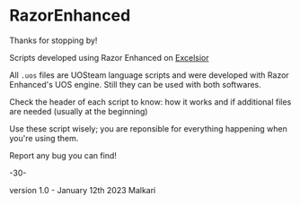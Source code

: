 # RazorEnhanced

Thanks for stopping by!

Scripts developed using Razor Enhanced on [Excelsior](https://www.uoex.net/)

All <code>.uos</code> files are UOSteam language scripts and were developed with Razor Enhanced's UOS engine. Still they can be used with both softwares.

Check the header of each script to know: how it works and if additional files are needed (usually at the beginning)

Use these script wisely; you are reponsible for everything happening when you're using them.

Report any bug you can find!

-30-

version 1.0 - January 12th 2023
Malkari
